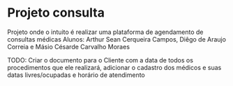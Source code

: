 # Projeto consulta
Projeto onde o intuito é realizar uma plataforma de agendamento de consultas médicas
Alunos: Arthur Sean Cerqueira Campos, Diêgo de Araujo Correia e Másio Césarde Carvalho Moraes

TODO: Criar o documento para o Cliente com a data de todos os procedimentos que ele realizará, adicionar o cadastro dos médicos e suas datas livres/ocupadas e horário de atendimento
